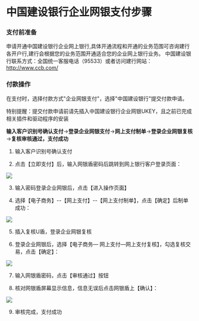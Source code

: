 # 中国建设银行企业网银支付步骤

### 支付前准备
申请开通中国建设银行企业网上银行,具体开通流程和开通的业务范围可咨询建行各开户行,建行会根据您的业务范围开通适合您的企业网上银行业务。
中国建设银行联系方式：全国统一客服电话（95533）或者访问建行网站：http://www.ccb.com/

### 付款操作
在支付时，选择付款方式"企业网银支付"，选择"中国建设银行"提交付款申请。

特别提醒：提交付款申请前请先插入中国建设银行企业网银UKEY，且之前已完成相关插件和驱动程序的安装

**输入客户识别号确认支付**→**登录企业网银支付**→**网上支付制单**→**登录企业网银复核**→**复核审核通过，支付成功**

1. 输入客户识别号确认支付

2. 点击【立即支付】后，输入网银盾密码后跳转到网上银行客户登录页面：

![](https://img30.360buyimg.com/pophelp/jfs/t5872/321/4272896160/206918/ccf10ec9/594b38a6Nd06e6f3b.png)

3. 输入密码登录企业网银后，点击【进入操作页面】

4. 选择【电子商务】--【网上支付】--【网上支付制单】，点击【确定】后制单成功：

![](https://img30.360buyimg.com/pophelp/jfs/t6430/143/1141967367/149941/f0274de5/594b38afN6754a78d.png)

5. 插入复核U盾，登录企业网银复核

6. 登录企业网银后，选择【电子商务— 网上支付—网上支付复核】，勾选复核交易，点击【确定】：

![](https://img30.360buyimg.com/pophelp/jfs/t6535/7/1096030956/144126/5bab79bd/594b3eeaNb9665003.png)

7. 输入网银盾密码，点击【审核通过】按钮

8. 核对网银盾屏幕显示信息，信息无误后点击网银盾上【确认】：

![](https://img30.360buyimg.com/pophelp/jfs/t5947/56/3160687593/215620/180e698c/594b3ef9Nff7ebdb2.png)

9. 审核完成，支付成功
